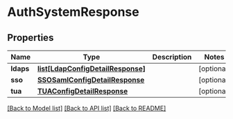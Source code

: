 # AuthSystemResponse

## Properties
Name | Type | Description | Notes
------------ | ------------- | ------------- | -------------
**ldaps** | [**list[LdapConfigDetailResponse]**](LdapConfigDetailResponse.md) |  | [optional] 
**sso** | [**SSOSamlConfigDetailResponse**](SSOSamlConfigDetailResponse.md) |  | [optional] 
**tua** | [**TUAConfigDetailResponse**](TUAConfigDetailResponse.md) |  | [optional] 

[[Back to Model list]](../README.md#documentation-for-models) [[Back to API list]](../README.md#documentation-for-api-endpoints) [[Back to README]](../README.md)


